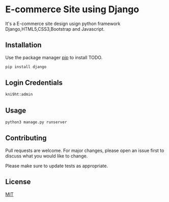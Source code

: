 # E-commerce Site using Django

It's a E-commerce site design usign python framework Django,HTML5,CSS3,Bootstrap and Javascript.

## Installation

Use the package manager [pip](https://pip.pypa.io/en/stable/) to install TODO.

```bash
pip install django

```
## Login Credentials
```bash
kni9ht:admin

```

## Usage

```python
python3 manage.py runserver
```

## Contributing
Pull requests are welcome. For major changes, please open an issue first to discuss what you would like to change.

Please make sure to update tests as appropriate.

## License
[MIT](https://choosealicense.com/licenses/mit/)
